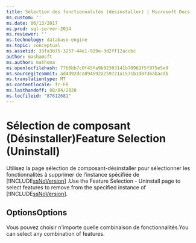 ```yaml
---
title: Sélection des fonctionnalités (désinstaller) | Microsoft Docs
ms.custom: ''
ms.date: 06/13/2017
ms.prod: sql-server-2014
ms.reviewer: ''
ms.technology: database-engine
ms.topic: conceptual
ms.assetid: 33fa3b75-3257-44e1-919e-3d2ff12accbc
author: mashamsft
ms.author: mathoma
ms.openlocfilehash: 7760bb7c0f45fa9b92303141b78963f5f975e5e9
ms.sourcegitcommit: ad4d92dce894592a259721a1571b1d8736abacdb
ms.translationtype: MT
ms.contentlocale: fr-FR
ms.lasthandoff: 08/04/2020
ms.locfileid: "87612681"
---
```

# <a name="feature-selection-uninstall"></a><span data-ttu-id="33f88-102">Sélection de composant (Désinstaller)</span><span class="sxs-lookup"><span data-stu-id="33f88-102">Feature Selection (Uninstall)</span></span>
  <span data-ttu-id="33f88-103">Utilisez la page sélection de composant-désinstaller pour sélectionner les fonctionnalités à supprimer de l’instance spécifiée de [!INCLUDE[ssNoVersion](../../includes/ssnoversion-md.md)] .</span><span class="sxs-lookup"><span data-stu-id="33f88-103">Use the Feature Selection - Uninstall page to select features to remove from the specified instance of [!INCLUDE[ssNoVersion](../../includes/ssnoversion-md.md)].</span></span>  
  
## <a name="options"></a><span data-ttu-id="33f88-104">Options</span><span class="sxs-lookup"><span data-stu-id="33f88-104">Options</span></span>  
 <span data-ttu-id="33f88-105">Vous pouvez choisir n'importe quelle combinaison de fonctionnalités.</span><span class="sxs-lookup"><span data-stu-id="33f88-105">You can select any combination of features.</span></span>  
  
  

